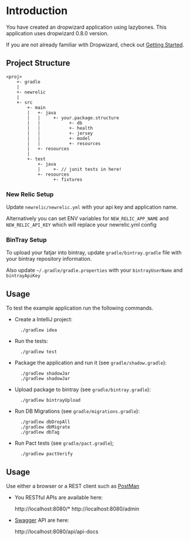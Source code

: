 # Introduction
You have created an dropwizard application using lazybones. This application uses dropwizard 0.8.0 version.

If you are not already familiar with Dropwizard, check out [Getting Started](http://dropwizard.github.io/dropwizard/getting-started.html).

## Project Structure

    <proj>
        +- gradle
        |
        +- newrelic
        |
        +- src
            +- main
            |   +- java
            |   |     +- your.package.structure
            |   |           +- db
            |   |           +- health
            |   |           +- jersey
            |   |           +- model
            |   |           +- resources
            |   +- resources
            |
            +- test
                +- java
                |     +- // junit tests in here!
                +- resources
                      +- fixtures

### New Relic Setup
Update `newrelic/newrelic.yml` with your api key and application name.

Alternatively you can set ENV variables for `NEW_RELIC_APP_NAME` and `NEW_RELIC_API_KEY` which will replace your newrelic.yml config

### BinTray Setup
To upload your fatjar into bintray, update `gradle/bintray.gradle` file with your bintray repository information.

Also update `~/.gradle/gradle.properties` with your `bintrayUserName` and `bintrayApiKey`

## Usage
To test the example application run the following commands.

* Create a IntelliJ project:

        ./gradlew idea

* Run the tests:

        ./gradlew test

* Package the application and run it (see `gradle/shadow.gradle`):

        ./gradlew shadowJar
        ./gradlew shadowJar

* Upload package to bintray (see `gradle/bintray.gradle`):

        ./gradlew bintrayUpload

* Run DB Migrations (see `gradle/migrations.gradle`):

        ./gradlew dbDropAll
        ./gradlew dbMigrate
        ./gradlew dbTag

* Run Pact tests (see `gradle/pact.gradle`);

        ./gradlew pactVerify

## Usage
Use either a browser or a REST client such as [PostMan](https://www.getpostman.com)

* You RESTful APIs are available here:

    http://localhost:8080/*
    http://localhost:8080/admin

* [Swagger](http://swagger.io/) API are here:

    http://localhost:8080/api/api-docs